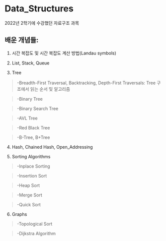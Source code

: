 # Data_Structures
2022년 2학기에 수강했던 자료구조 과목

## 배운 개념들:

1. 시간 복잡도 및 시간 복잡도 계산 방법(Landau symbols)

2. List, Stack, Queue




3. Tree

 >-Breadth-First Traversal, Backtracking, Depth-First Traversals: Tree 구조에서 읽는 순서 및 알고리즘

>-Binary Tree

>-Binary Search Tree

>-AVL Tree

>-Red Black Tree

>-B-Tree, B+Tree



4. Hash, Chained Hash, Open_Addressing








5. Sorting Algorithms

>-Inplace Sorting

>-Insertion Sort

>-Heap Sort

>-Merge Sort

>-Quick Sort

6. Graphs

>-Topological Sort

>-Dijkstra Algorithm
